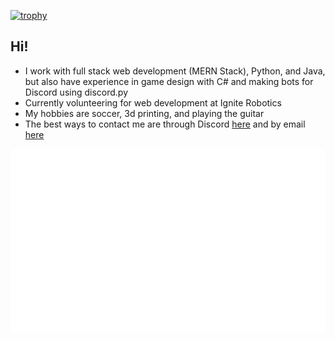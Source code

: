 
[![trophy](https://github-profile-trophy.vercel.app/?username=somebody4545&theme=darkhub&row=1&no-frame=true&no-bg=true)](https://github.com/ryo-ma/github-profile-trophy)

 ## Hi!
 

 - I work with full stack web development (MERN Stack), Python, and Java, but also have experience in game design with C# and making bots for Discord using discord.py
 - Currently volunteering for web development at Ignite Robotics
 - My hobbies are soccer, 3d printing, and playing the guitar
 - The best ways to contact me are through Discord [here](https://discord.com/users/697913907528073296) and by email [here](mailto:somebody.4545@outlook.com)

![](https://raw.githubusercontent.com/somebody4545/github-stats-new/master/generated/overview.svg#gh-dark-mode-only)
